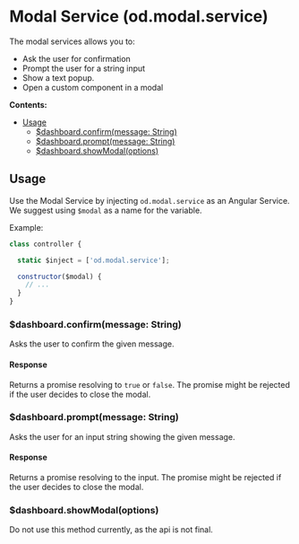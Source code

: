 # Modal Service (od.modal.service)

The modal services allows you to:
- Ask the user for confirmation
- Prompt the user for a string input
- Show a text popup.
- Open a custom component in a modal

**Contents:**
<!-- TOC depthFrom:2 depthTo:3 -->

- [Usage](#usage)
  - [$dashboard.confirm(message: String)](#dashboardconfirmmessage-string)
  - [$dashboard.prompt(message: String)](#dashboardpromptmessage-string)
  - [$dashboard.showModal(options)](#dashboardshowmodaloptions)

<!-- /TOC -->

## Usage

Use the Modal Service by injecting `od.modal.service` as an Angular Service. We suggest using `$modal` as a name for the variable.

Example:
```js
class controller {

  static $inject = ['od.modal.service'];

  constructor($modal) {
    // ...
  }
}
```

### $dashboard.confirm(message: String)

Asks the user to confirm the given message.

#### Response

Returns a promise resolving to `true` or `false`. The promise might be rejected if the user decides to close the modal.

### $dashboard.prompt(message: String)

Asks the user for an input string showing the given message.

#### Response

Returns a promise resolving to the input. The promise might be rejected if the user decides to close the modal.

### $dashboard.showModal(options)

Do not use this method currently, as the api is not final. 